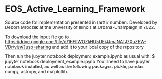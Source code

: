 # EOS_Active_Learning_Framework
Source code for implementation presented in (arXiv number). Developed by Debora Mroczek at the University of Illinois at Urbana-Champaign in 2022. 

To download the input file go to https://drive.google.com/file/d/1HFIlWOZkHU5UEiJJmJNATJ7XuZEW-VDr/view?usp=sharing
and add it to your local copy of the repository. 

Then run the jupyter notebook deployment_example.ipynb as usual with: $ jupyter notebook deployment_example.ipynb
You'll need to have jupyter notebook installed, as well as the following packages: pickle, pandas, numpy, astropy, and matplotlib.
